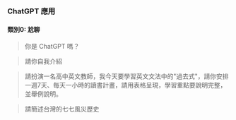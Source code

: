 ### ChatGPT 應用

#### 類別0: 尬聊

> 你是 ChatGPT 嗎？

> 請你自我介紹

> 請扮演一名高中英文教師，我今天要學習英文文法中的"過去式"，請你安排一週7天、每天一小時的讀書計畫，請用表格呈現，學習重點要說明完整，並舉例說明。

> 請簡述台灣的七七風災歷史

